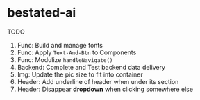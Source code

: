 # bestated-ai

TODO 
1. Func: Build and manage fonts 
2. Func: Apply `Text-And-Btn` to Components
3. Func: Modulize `handleNavigate()`
4. Backend: Complete and Test backend data delivery
5. Img: Update the pic size to fit into container 
6. Header: Add underline of header when under its section
7. Header: Disappear <b>dropdown</b> when clicking somewhere else 